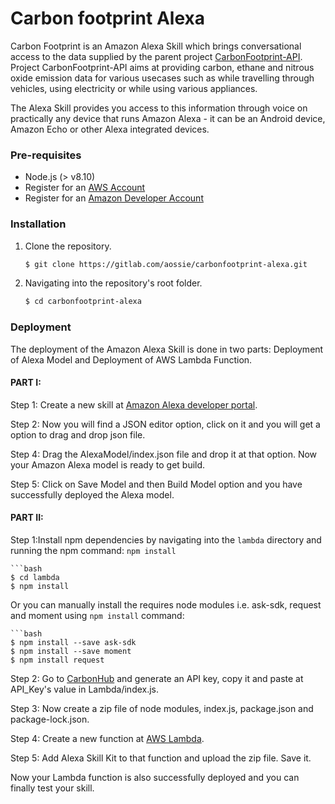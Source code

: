 # Carbon footprint Alexa

Carbon Footprint is an Amazon Alexa Skill which brings conversational access to the data supplied by the parent project [CarbonFootprint-API](https://gitlab.com/aossie/CarbonFootprint-API). Project CarbonFootprint-API aims at providing carbon, ethane and nitrous oxide emission data for various usecases such as while travelling through vehicles, using electricity or while using various appliances.

The Alexa Skill provides you access to this information through voice on practically any device that runs Amazon Alexa - it can be an Android device, Amazon Echo or other Alexa integrated devices.

### Pre-requisites

* Node.js (> v8.10)
* Register for an [AWS Account](https://aws.amazon.com/)
* Register for an [Amazon Developer Account](https://developer.amazon.com/)

### Installation
1. Clone the repository.

	```bash
	$ git clone https://gitlab.com/aossie/carbonfootprint-alexa.git
	```

2. Navigating into the repository's root folder.

	```bash
	$ cd carbonfootprint-alexa
	```

### Deployment

The deployment of the Amazon Alexa Skill is done in two parts: Deployment of Alexa Model and Deployment of AWS Lambda Function. 

#### PART I:
Step 1: Create a new skill at [Amazon Alexa developer portal](https://developer.amazon.com/).

Step 2: Now you will find a JSON editor option, click on it and you will get a option to drag and drop json file.  

Step 4: Drag the AlexaModel/index.json file and drop it at that option. Now your Amazon Alexa model is ready to get build.

Step 5: Click on Save Model and then Build Model option and you have successfully deployed the Alexa model.

#### PART II:
Step 1:Install npm dependencies by navigating into the `lambda` directory and running the npm command: `npm install`

	```bash
	$ cd lambda
	$ npm install

 Or you can manually install the requires node modules i.e. ask-sdk, request and moment using `npm install` command:

	```bash
	$ npm install --save ask-sdk
	$ npm install --save moment
	$ npm install request

Step 2: Go to [CarbonHub](https://carbonhub.org) and generate an API key, copy it and paste at API_Key's value in Lambda/index.js.

Step 3: Now create a zip file of node modules, index.js, package.json and package-lock.json.

Step 4: Create a new function at [AWS Lambda](https://aws.amazon.com/lambda).

Step 5: Add Alexa Skill Kit to that function and upload the zip file. Save it.

Now your Lambda function is also successfully deployed and you can finally test your skill.
	